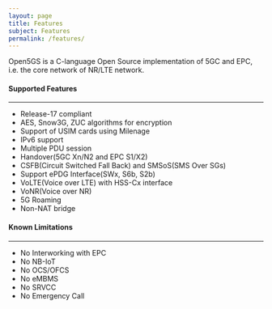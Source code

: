 ```yaml
---
layout: page
title: Features
subject: Features
permalink: /features/
---
```


Open5GS is a C-language Open Source implementation of 5GC and EPC, i.e. the core network of NR/LTE network.

#### Supported Features
---

- Release-17 compliant
- AES, Snow3G, ZUC algorithms for encryption
- Support of USIM cards using Milenage
- IPv6 support
- Multiple PDU session
- Handover(5GC Xn/N2 and EPC S1/X2)
- CSFB(Circuit Switched Fall Back) and SMSoS(SMS Over SGs)
- Support ePDG Interface(SWx, S6b, S2b)
- VoLTE(Voice over LTE) with HSS-Cx interface
- VoNR(Voice over NR)
- 5G Roaming
- Non-NAT bridge

#### Known Limitations
---

- No Interworking with EPC
- No NB-IoT
- No OCS/OFCS
- No eMBMS
- No SRVCC
- No Emergency Call
